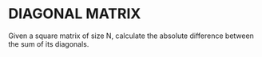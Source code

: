 # DIAGONAL MATRIX

Given a square matrix of size N, calculate the absolute difference between the sum of its diagonals.